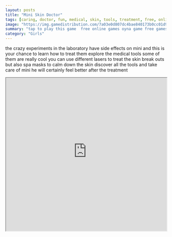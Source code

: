 ```yaml
---
layout: posts
title: "Mini Skin Doctor"
tags: [caring, doctor, fun, medical, skin, tools, treatment, free, online, games, oyna, game, free, games, play, play, games]
image: "https://img.gamedistribution.com/7a03e0d807dc4bae840173b0cc01d928.jpg"
summary: "tap to play this game  free online games oyna game free games play play games"
category: "Girls"
---
```


the crazy experiments in the laboratory have side effects on mini and this is your chance to learn how to treat them explore the medical tools some of them are really cool you can use different lasers to treat the skin break outs but also spa masks to calm down the skin discover all the tools and take care of mini he will certainly feel better after the treatment

<iframe width="100%" height="480px;" src="https://html5.gamedistribution.com/7a03e0d807dc4bae840173b0cc01d928/"></iframe>